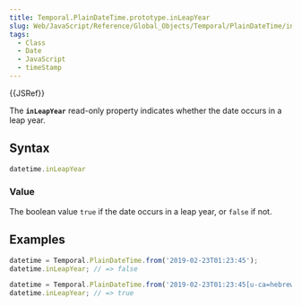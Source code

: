 ```yaml
---
title: Temporal.PlainDateTime.prototype.inLeapYear
slug: Web/JavaScript/Reference/Global_Objects/Temporal/PlainDateTime/inLeapYear
tags:
  - Class
  - Date
  - JavaScript
  - timeStamp
---
```

{{JSRef}}

<p class="summary"><span class="seoSummary">The <strong><code>inLeapYear</code></strong> read-only property indicates whether the date occurs in a leap year.</span></p>

## Syntax

```js
datetime.inLeapYear
```

### Value

The boolean value `true` if the date occurs in a leap year, or `false` if not.

## Examples

```js
datetime = Temporal.PlainDateTime.from('2019-02-23T01:23:45');
datetime.inLeapYear; // => false

datetime = Temporal.PlainDateTime.from('2019-02-23T01:23:45[u-ca=hebrew]');
datetime.inLeapYear; // => true
```
